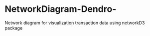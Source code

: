 # NetworkDiagram-Dendro-
Network diagram for visualization transaction data using networkD3 package
